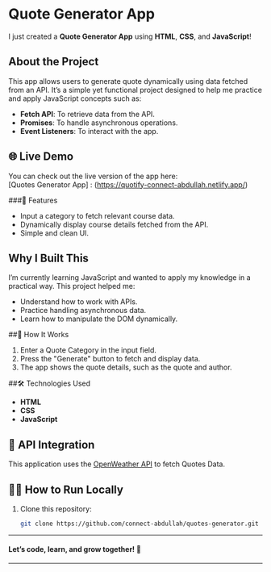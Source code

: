# Quote Generator App

I just created a **Quote Generator App** using **HTML**, **CSS**, and **JavaScript**!

## About the Project

This app allows users to generate quote dynamically using data fetched from an API. It’s a simple yet functional project designed to help me practice and apply JavaScript concepts such as:

- **Fetch API**: To retrieve data from the API.
- **Promises**: To handle asynchronous operations.
- **Event Listeners**: To interact with the app.
  
## 🌐 Live Demo  
You can check out the live version of the app here:  
[Quotes Generator App] : (https://quotify-connect-abdullah.netlify.app/)  

###📌 Features
- Input a category to fetch relevant course data.
- Dynamically display course details fetched from the API.
- Simple and clean UI.

## Why I Built This

I’m currently learning JavaScript and wanted to apply my knowledge in a practical way. This project helped me:
- Understand how to work with APIs.
- Practice handling asynchronous data.
- Learn how to manipulate the DOM dynamically.

##🚀 How It Works
1. Enter a Quote Category in the input field.
2. Press the "Generate" button to fetch and display data.
3. The app shows the quote details, such as the quote and author.

##🛠️ Technologies Used
- **HTML**
- **CSS**
- **JavaScript**
  
## 🔗 API Integration  
This application uses the [OpenWeather API](https://openweathermap.org/api](https://api-ninjas.com/api/quotes)) to fetch Quotes Data.  

## 🧑‍💻 How to Run Locally  
1. Clone this repository:  
   ```bash  
   git clone https://github.com/connect-abdullah/quotes-generator.git  

------------------------------------------

#### Let’s code, learn, and grow together! 🚀  

------------------------------------------
